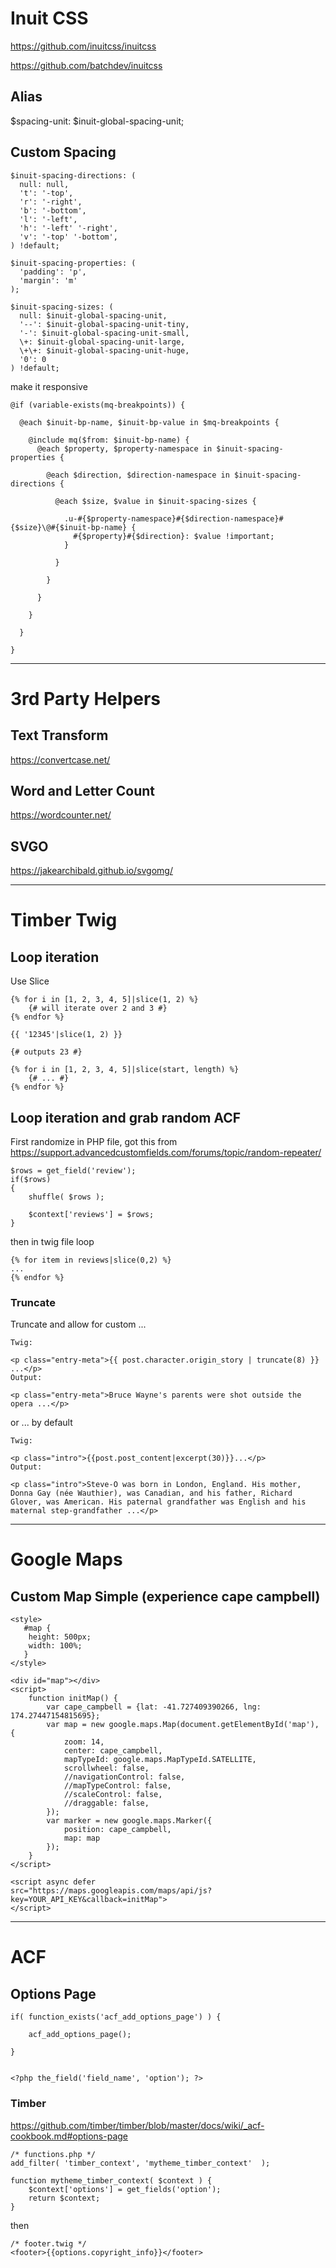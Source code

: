 # Inuit CSS

<https://github.com/inuitcss/inuitcss>

<https://github.com/batchdev/inuitcss>

## Alias

$spacing-unit: $inuit-global-spacing-unit;

## Custom Spacing

```
$inuit-spacing-directions: (
  null: null,
  't': '-top',
  'r': '-right',
  'b': '-bottom',
  'l': '-left',
  'h': '-left' '-right',
  'v': '-top' '-bottom',
) !default;

$inuit-spacing-properties: (
  'padding': 'p',
  'margin': 'm'
);

$inuit-spacing-sizes: (
  null: $inuit-global-spacing-unit,
  '--': $inuit-global-spacing-unit-tiny,
  '-': $inuit-global-spacing-unit-small,
  \+: $inuit-global-spacing-unit-large,
  \+\+: $inuit-global-spacing-unit-huge,
  '0': 0
) !default;
```

make it responsive

```
@if (variable-exists(mq-breakpoints)) {

  @each $inuit-bp-name, $inuit-bp-value in $mq-breakpoints {

    @include mq($from: $inuit-bp-name) {
      @each $property, $property-namespace in $inuit-spacing-properties {

        @each $direction, $direction-namespace in $inuit-spacing-directions {

          @each $size, $value in $inuit-spacing-sizes {

            .u-#{$property-namespace}#{$direction-namespace}#{$size}\@#{$inuit-bp-name} {
              #{$property}#{$direction}: $value !important;
            }

          }

        }

      }
      
    }

  }

}
```

---



# 3rd Party Helpers

## Text Transform
<https://convertcase.net/>

## Word and Letter Count
<https://wordcounter.net/>

## SVGO
<https://jakearchibald.github.io/svgomg/>

---



# Timber Twig

## Loop iteration

Use Slice

```
{% for i in [1, 2, 3, 4, 5]|slice(1, 2) %}
    {# will iterate over 2 and 3 #}
{% endfor %}

{{ '12345'|slice(1, 2) }}

{# outputs 23 #}
```

```
{% for i in [1, 2, 3, 4, 5]|slice(start, length) %}
    {# ... #}
{% endfor %}
```

## Loop iteration and grab random ACF

First randomize in PHP file, got this from <https://support.advancedcustomfields.com/forums/topic/random-repeater/>

```
$rows = get_field('review');
if($rows)
{
	shuffle( $rows );
 
	$context['reviews'] = $rows;	
}
```
then in twig file loop
```
{% for item in reviews|slice(0,2) %}
...
{% endfor %}
```

### Truncate

Truncate and allow for custom ...
```
Twig:

<p class="entry-meta">{{ post.character.origin_story | truncate(8) }} ...</p>
Output:

<p class="entry-meta">Bruce Wayne's parents were shot outside the opera ...</p>
```

or ... by default

```
Twig:

<p class="intro">{{post.post_content|excerpt(30)}}...</p>
Output:

<p class="intro">Steve-O was born in London, England. His mother, Donna Gay (née Wauthier), was Canadian, and his father, Richard Glover, was American. His paternal grandfather was English and his maternal step-grandfather ...</p>
```

---

# Google Maps

## Custom Map Simple (experience cape campbell)

```
<style>
   #map {
    height: 500px;
    width: 100%;
   }
</style>

<div id="map"></div>
<script>
	function initMap() {
		var cape_campbell = {lat: -41.727409390266, lng: 174.27447154815695};
		var map = new google.maps.Map(document.getElementById('map'), {
			zoom: 14,
			center: cape_campbell,
			mapTypeId: google.maps.MapTypeId.SATELLITE,
			scrollwheel: false,
			//navigationControl: false,
			//mapTypeControl: false,
			//scaleControl: false,
			//draggable: false,
		});
		var marker = new google.maps.Marker({
			position: cape_campbell,
			map: map
		});
	}
</script>

<script async defer
src="https://maps.googleapis.com/maps/api/js?key=YOUR_API_KEY&callback=initMap">
</script>
```
---

# ACF

## Options Page

```
if( function_exists('acf_add_options_page') ) {
	
	acf_add_options_page();
	
}
```

```

<?php the_field('field_name', 'option'); ?>

```

### Timber

<https://github.com/timber/timber/blob/master/docs/wiki/_acf-cookbook.md#options-page>

```
/* functions.php */
add_filter( 'timber_context', 'mytheme_timber_context'  );

function mytheme_timber_context( $context ) {
    $context['options'] = get_fields('option');
    return $context;
}
```

then

```
/* footer.twig */
<footer>{{options.copyright_info}}</footer>
```


